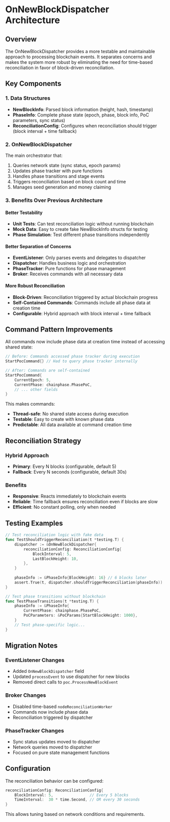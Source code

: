 # OnNewBlockDispatcher Architecture

## Overview

The OnNewBlockDispatcher provides a more testable and maintainable approach to processing blockchain events. It separates concerns and makes the system more robust by eliminating the need for time-based reconciliation in favor of block-driven reconciliation.

## Key Components

### 1. Data Structures

- **NewBlockInfo**: Parsed block information (height, hash, timestamp)
- **PhaseInfo**: Complete phase state (epoch, phase, block info, PoC parameters, sync status)
- **ReconciliationConfig**: Configures when reconciliation should trigger (block interval + time fallback)

### 2. OnNewBlockDispatcher

The main orchestrator that:
1. Queries network state (sync status, epoch params)
2. Updates phase tracker with pure functions
3. Handles phase transitions and stage events
4. Triggers reconciliation based on block count and time
5. Manages seed generation and money claiming

### 3. Benefits Over Previous Architecture

#### Better Testability
- **Unit Tests**: Can test reconciliation logic without running blockchain
- **Mock Data**: Easy to create fake NewBlockInfo structs for testing
- **Phase Simulation**: Test different phase transitions independently

#### Better Separation of Concerns
- **EventListener**: Only parses events and delegates to dispatcher  
- **Dispatcher**: Handles business logic and orchestration
- **PhaseTracker**: Pure functions for phase management
- **Broker**: Receives commands with all necessary data

#### More Robust Reconciliation
- **Block-Driven**: Reconciliation triggered by actual blockchain progress
- **Self-Contained Commands**: Commands include all phase data at creation time
- **Configurable**: Hybrid approach with block interval + time fallback

## Command Pattern Improvements

All commands now include phase data at creation time instead of accessing shared state:

```go
// Before: Commands accessed phase tracker during execution
StartPocCommand{} // Had to query phase tracker internally

// After: Commands are self-contained
StartPocCommand{
    CurrentEpoch: 5,
    CurrentPhase: chainphase.PhasePoC,
    // ... other fields
}
```

This makes commands:
- **Thread-safe**: No shared state access during execution
- **Testable**: Easy to create with known phase data
- **Predictable**: All data available at command creation time

## Reconciliation Strategy

### Hybrid Approach
- **Primary**: Every N blocks (configurable, default 5)
- **Fallback**: Every N seconds (configurable, default 30s)

### Benefits
- **Responsive**: Reacts immediately to blockchain events
- **Reliable**: Time fallback ensures reconciliation even if blocks are slow
- **Efficient**: No constant polling, only when needed

## Testing Examples

```go
// Test reconciliation logic with fake data
func TestShouldTriggerReconciliation(t *testing.T) {
    dispatcher := &OnNewBlockDispatcher{
        reconciliationConfig: ReconciliationConfig{
            BlockInterval: 5,
            LastBlockHeight: 10,
        },
    }
    
    phaseInfo := &PhaseInfo{BlockHeight: 16} // 6 blocks later
    assert.True(t, dispatcher.shouldTriggerReconciliation(phaseInfo))
}

// Test phase transitions without blockchain
func TestPhaseTransitions(t *testing.T) {
    phaseInfo := &PhaseInfo{
        CurrentPhase: chainphase.PhasePoC,
        PoCParameters: &PoCParams{StartBlockHeight: 1000},
    }
    // Test phase-specific logic...
}
```

## Migration Notes

### EventListener Changes
- Added `OnNewBlockDispatcher` field
- Updated `processEvent` to use dispatcher for new blocks
- Removed direct calls to `poc.ProcessNewBlockEvent`

### Broker Changes
- Disabled time-based `nodeReconciliationWorker`
- Commands now include phase data
- Reconciliation triggered by dispatcher

### PhaseTracker Changes
- Sync status updates moved to dispatcher
- Network queries moved to dispatcher
- Focused on pure state management functions

## Configuration

The reconciliation behavior can be configured:

```go
reconciliationConfig: ReconciliationConfig{
    BlockInterval: 5,                // Every 5 blocks
    TimeInterval:  30 * time.Second, // OR every 30 seconds
}
```

This allows tuning based on network conditions and requirements. 